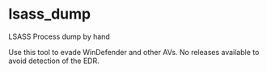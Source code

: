 # lsass_dump
LSASS Process dump by hand

Use this tool to evade WinDefender and other AVs. No releases available to avoid detection of the EDR.
